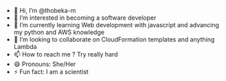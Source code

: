 - 👋 Hi, I’m @thobeka-m
- 👀 I’m interested in becoming a software developer
- 🌱 I’m currently learning Web development with javascript and advancing my python and AWS knowledge
- 💞️ I’m looking to collaborate on CloudFormation templates and anything Lambda 
- 📫 How to reach me ? Try really hard
- 😄 Pronouns: She/Her
- ⚡ Fun fact: I am a scientist

<!---
thobeka-m/thobeka-m is a ✨ special ✨ repository because its `README.md` (this file) appears on your GitHub profile.
You can click the Preview link to take a look at your changes.
--->
